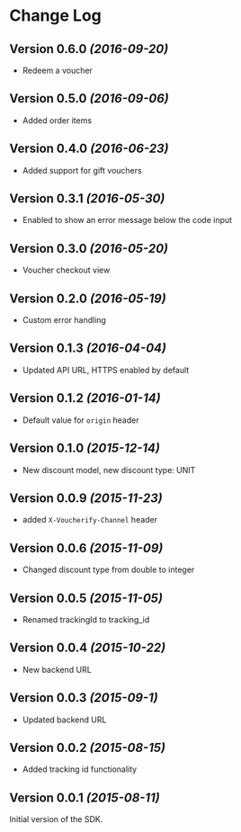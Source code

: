 Change Log
==========

Version 0.6.0 *(2016-09-20)*
----------------------------

 * Redeem a voucher

Version 0.5.0 *(2016-09-06)*
----------------------------

 * Added order items

Version 0.4.0 *(2016-06-23)*
----------------------------

 * Added support for gift vouchers

Version 0.3.1 *(2016-05-30)*
----------------------------

 * Enabled to show an error message below the code input

Version 0.3.0 *(2016-05-20)*
----------------------------

 * Voucher checkout view

Version 0.2.0 *(2016-05-19)*
----------------------------

 * Custom error handling

Version 0.1.3 *(2016-04-04)*
----------------------------

 * Updated API URL, HTTPS enabled by default

Version 0.1.2 *(2016-01-14)*
----------------------------

 * Default value for `origin` header


Version 0.1.0 *(2015-12-14)*
----------------------------

 * New discount model, new discount type: UNIT


Version 0.0.9 *(2015-11-23)*
----------------------------

 * added `X-Voucherify-Channel` header


Version 0.0.6 *(2015-11-09)*
----------------------------

 * Changed discount type from double to integer


Version 0.0.5 *(2015-11-05)*
----------------------------

 * Renamed trackingId to tracking_id


Version 0.0.4 *(2015-10-22)*
----------------------------

 * New backend URL


Version 0.0.3 *(2015-09-1)*
----------------------------

 * Updated backend URL


Version 0.0.2 *(2015-08-15)*
----------------------------

 * Added tracking id functionality


Version 0.0.1 *(2015-08-11)*
----------------------------

Initial version of the SDK.